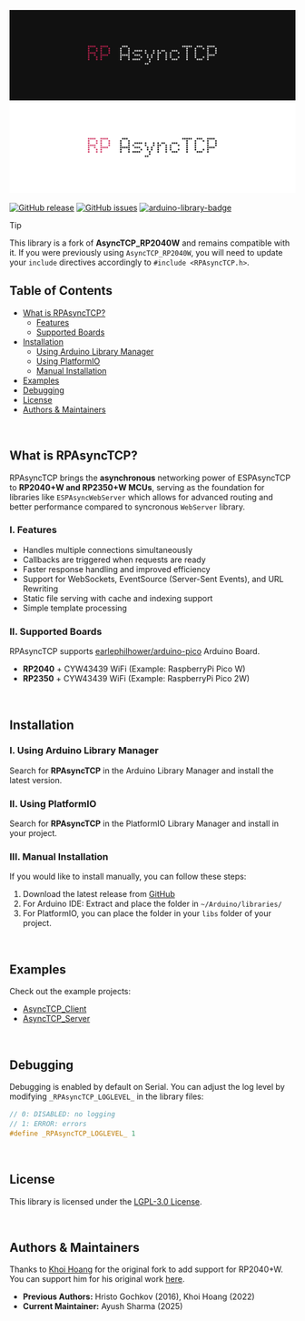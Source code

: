 ![RPAsyncTCP](./docs/splash-dark.png#gh-dark-mode-only)
![RPAsyncTCP](./docs/splash-light.png#gh-light-mode-only)

[![GitHub release](https://img.shields.io/github/release/ayushsharma82/RPAsyncTCP.svg?style=for-the-badge)](https://github.com/ayushsharma82/RPAsyncTCP/releases)
[![GitHub issues](https://img.shields.io/github/issues/ayushsharma82/RPAsyncTCP.svg?style=for-the-badge)](http://github.com/ayushsharma82/RPAsyncTCP/issues)
[![arduino-library-badge](https://www.ardu-badge.com/badge/RPAsyncTCP.svg?style=for-the-badge)](https://www.ardu-badge.com/RPAsyncTCP)


> [!TIP]
> This library is a fork of **AsyncTCP_RP2040W** and remains compatible with it. If you were previously using `AsyncTCP_RP2040W`, you will need to update your `include` directives accordingly to `#include <RPAsyncTCP.h>`.


## Table of Contents

- [What is RPAsyncTCP?](#why-rpasynctcp)
  - [Features](#features)
  - [Supported Boards](#supported-boards)
- [Installation](#installation)
  - [Using Arduino Library Manager](#using-arduino-library-manager)
  - [Using PlatformIO](#using-platformio)
  - [Manual Installation](#manual-installation)
- [Examples](#examples)
- [Debugging](#debugging)
- [License](#license)
- [Authors & Maintainers](#authors--maintainers)

<br/>

## What is RPAsyncTCP?

RPAsyncTCP brings the **asynchronous** networking power of ESPAsyncTCP to **RP2040+W and RP2350+W MCUs**, serving as the foundation for libraries like `ESPAsyncWebServer` which allows for advanced routing and better performance compared to syncronous `WebServer` library.

### I. Features

- Handles multiple connections simultaneously
- Callbacks are triggered when requests are ready
- Faster response handling and improved efficiency
- Support for WebSockets, EventSource (Server-Sent Events), and URL Rewriting
- Static file serving with cache and indexing support
- Simple template processing

### II. Supported Boards

RPAsyncTCP supports [earlephilhower/arduino-pico](https://github.com/earlephilhower/arduino-pico) Arduino Board.

- **RP2040** + CYW43439 WiFi (Example: RaspberryPi Pico W)
- **RP2350** + CYW43439 WiFi (Example: RaspberryPi Pico 2W)

<br/>

## Installation

### I. Using Arduino Library Manager

Search for **RPAsyncTCP** in the Arduino Library Manager and install the latest version.


### II. Using PlatformIO

Search for **RPAsyncTCP** in the PlatformIO Library Manager and install in your project.


### III. Manual Installation

If you would like to install manually, you can follow these steps:

1. Download the latest release from [GitHub](https://github.com/ayushsharma82/RPAsyncTCP)
2. For Arduino IDE: Extract and place the folder in `~/Arduino/libraries/`
3. For PlatformIO, you can place the folder in your `libs` folder of your project.

<br/>

## Examples

Check out the example projects:

- [AsyncTCP_Client](https://github.com/ayushsharma82/RPAsyncTCP/tree/main/examples/ClientServer/AsyncTCP_Client)
- [AsyncTCP_Server](https://github.com/ayushsharma82/RPAsyncTCP/tree/main/examples/ClientServer/AsyncTCP_Server)

<br/>

## Debugging

Debugging is enabled by default on Serial. You can adjust the log level by modifying `_RPAsyncTCP_LOGLEVEL_` in the library files:

```cpp
// 0: DISABLED: no logging
// 1: ERROR: errors
#define _RPAsyncTCP_LOGLEVEL_ 1
```

<br/>

## License

This library is licensed under the [LGPL-3.0 License](LICENSE).

<br/>

## Authors & Maintainers

Thanks to [Khoi Hoang](https://github.com/khoih-prog) for the original fork to add support for RP2040+W. You can support him for his original work [here](https://www.buymeacoffee.com/khoihprog6).

- **Previous Authors:** Hristo Gochkov (2016), Khoi Hoang (2022)
- **Current Maintainer:** Ayush Sharma (2025)
